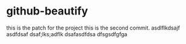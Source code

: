 # github-beautify

this is the patch for the project
this is the second commit.
asdlflkdsajf
asdfdsaf
dsaf;lks;adflk
dsafasdfdsa
dfsgsdfgfga
